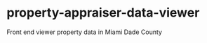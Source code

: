 property-appraiser-data-viewer
===============================

Front end viewer property data in Miami Dade County
